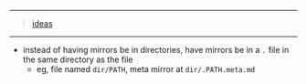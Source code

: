 ----------------------------------------
> [ideas]()
----------------------------------------
- instead of having mirrors be in directories, have mirrors be in a `.` file in the same directory as the file
  - eg, file named `dir/PATH`, meta mirror at `dir/.PATH.meta.md`
